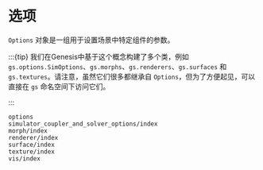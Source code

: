 # 选项

`Options` 对象是一组用于设置场景中特定组件的参数。

:::{tip}
我们在Genesis中基于这个概念构建了多个类，例如 `gs.options.SimOptions`、`gs.morphs`、`gs.renderers`、`gs.surfaces` 和 `gs.textures`。请注意，虽然它们很多都继承自 `Options`，但为了方便起见，可以直接在 `gs` 命名空间下访问它们。

:::

```{toctree}
options
simulator_coupler_and_solver_options/index
morph/index
renderer/index
surface/index
texture/index
vis/index
```

